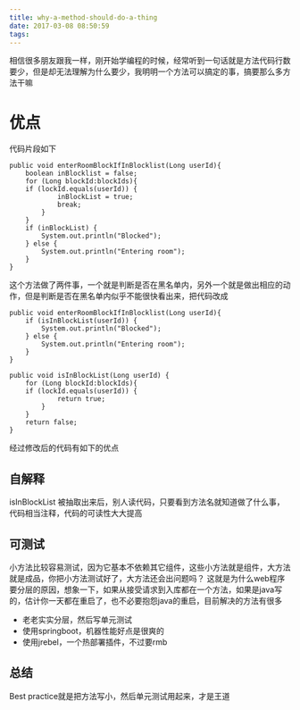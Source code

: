 ```yaml
---
title: why-a-method-should-do-a-thing
date: 2017-03-08 08:50:59
tags:
---
```


相信很多朋友跟我一样，刚开始学编程的时候，经常听到一句话就是方法代码行数要少，但是却无法理解为什么要少，我明明一个方法可以搞定的事，搞要那么多方法干嘛
# 优点
代码片段如下

    public void enterRoomBlockIfInBlocklist(Long userId){
        boolean inBlocklist = false;
        for (Long blockId:blockIds){
        if (lockId.equals(userId)) {
                inBlockList = true;
                break;
            }
        }
        if (inBlockList) {
            System.out.println("Blocked");
        } else {
            System.out.println("Entering room");
        }
    }

这个方法做了两件事，一个就是判断是否在黑名单内，另外一个就是做出相应的动作，但是判断是否在黑名单内似乎不能很快看出来，把代码改成

    public void enterRoomBlockIfInBlocklist(Long userId){
        if (isInBlockList(userId)) {
            System.out.println("Blocked");
        } else {
            System.out.println("Entering room");
        }
    }
    
    public void isInBlockList(Long userId) {
        for (Long blockId:blockIds){
        if (lockId.equals(userId)) {
                return true;
            }
        }
        return false;
    }

经过修改后的代码有如下的优点
## 自解释
isInBlockList 被抽取出来后，别人读代码，只要看到方法名就知道做了什么事，代码相当注释，代码的可读性大大提高

## 可测试
小方法比较容易测试，因为它基本不依赖其它组件，这些小方法就是组件，大方法就是成品，你把小方法测试好了，大方法还会出问题吗？ 这就是为什么web程序要分层的原因，想象一下，如果从接受请求到入库都在一个方法，如果是java写的，估计你一天都在重启了，也不必要抱怨java的重启，目前解决的方法有很多
* 老老实实分层，然后写单元测试
* 使用springboot，机器性能好点是很爽的
* 使用jrebel，一个热部署插件，不过要rmb

## 总结
Best practice就是把方法写小，然后单元测试用起来，才是王道


